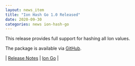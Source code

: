 ```yaml
---
layout: news_item
title: "Ion Hash Go 1.0 Released"
date: 2020-09-30
categories: news ion-hash-go
---
```

This release provides full support for hashing all Ion values.

The package is available via [GitHub](https://github.com/amzn/ion-hash-go).

| [Release Notes](https://github.com/amzn/ion-hash-go/releases/tag/v1.0.0) | [Ion Go](https://github.com/amzn/ion-hash-go) |